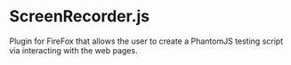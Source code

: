# ScreenRecorder.js
Plugin for FireFox that allows the user to create a PhantomJS testing script via interacting with the web pages.
